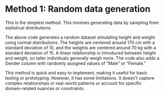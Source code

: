 # Method 1: Random data generation

This is the simplest method. 
This involves generating data by sampling from statistical distributions. 

The above code generates a random dataset simulating height and weight using normal distributions. The heights are centered around 170 cm with a standard deviation of 10, and the weights are centered around 70 kg with a standard deviation of 15. A linear relationship is introduced between height and weight, so taller individuals generally weigh more. The code also adds a Gender column with randomly assigned values of “Male” or “Female.”

This method is quick and easy to implement, making it useful for basic testing or prototyping. However, it has some limitations. It doesn't capture complex relationships or real-world patterns or account for specific domain-related nuances or constraints.